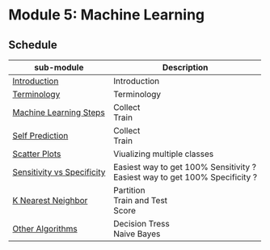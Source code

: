 # Module 5: Machine Learning  

## Schedule  

| sub-module|Description|
|---|---|
|[Introduction](https://bnorthan.github.io/inf-428-data-analytics-online/Module5/Introduction) |  Introduction |
|[Terminology](https://bnorthan.github.io/inf-428-data-analytics-online/Module5/Terminology) | Terminology |
|[Machine Learning Steps](https://bnorthan.github.io/inf-428-data-analytics-online/Module5/MachineLearningSteps) | Collect <br> Train <br> |
|[Self Prediction](https://bnorthan.github.io/inf-428-data-analytics-online/Module5/SelfPrediction) | Collect <br> Train <br> |
|[Scatter Plots](https://bnorthan.github.io/inf-428-data-analytics-online/Module5/Scatterplots) | Viualizing multiple classes |
|[Sensitivity vs Specificity](https://bnorthan.github.io/inf-428-data-analytics-online/Module5/SensitivitySpecificity) | Easiest way to get 100% Sensitivity ? <br> Easiest way to get 100% Specificity ? |
|[K Nearest Neighbor](https://bnorthan.github.io/inf-428-data-analytics-online/Module5/KNearest) | Partition <br> Train and Test <br> Score |
|[Other Algorithms](https://bnorthan.github.io/inf-428-data-analytics-online/Module5/OtherAlgorithms) | Decision Tress <br> Naive Bayes  |